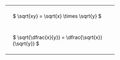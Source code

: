 ---
---

#  
<br>
<style type="text/css">
#T_a2685 th.col_heading {
  text-align: left;
  font-size: 1em;
}
#T_a2685 td {
  text-align: left;
  font-size: 1em;
  padding: 1.5em;
}
#T_a2685_row0_col0, #T_a2685_row1_col0 {
  width: 300px;
  white-space: pre-wrap;
}
</style>
<table id="T_a2685">
  <thead>
  </thead>
  <tbody>
    <tr>
      <td id="T_a2685_row0_col0" class="data row0 col0" >$ \sqrt{xy} = \sqrt{x} \times \sqrt{y} $</td>
    </tr>
    <tr>
      <td id="T_a2685_row1_col0" class="data row1 col0" >$ \sqrt{\dfrac{x}{y}} = \dfrac{\sqrt{x}}{\sqrt{y}} $</td>
    </tr>
  </tbody>
</table>
